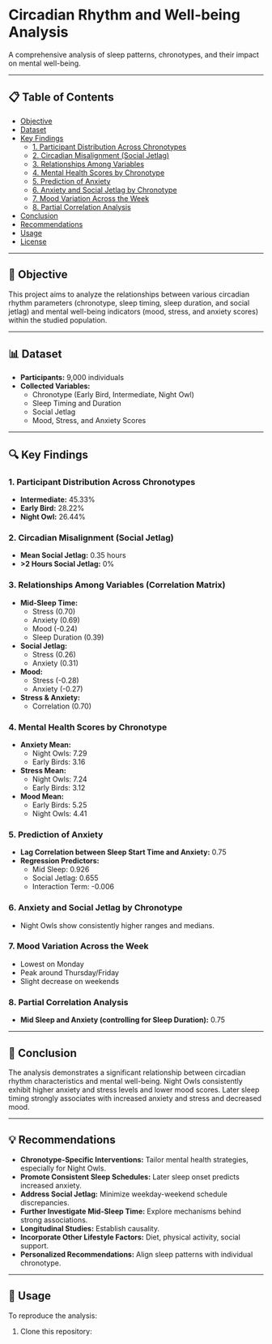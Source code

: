 # Circadian Rhythm and Well-being Analysis

A comprehensive analysis of sleep patterns, chronotypes, and their impact on mental well-being.

---

## 📋 Table of Contents
- [Objective](#objective)
- [Dataset](#dataset)
- [Key Findings](#key-findings)
  - [1. Participant Distribution Across Chronotypes](#1-participant-distribution-across-chronotypes)
  - [2. Circadian Misalignment (Social Jetlag)](#2-circadian-misalignment-social-jetlag)
  - [3. Relationships Among Variables](#3-relationships-among-variables)
  - [4. Mental Health Scores by Chronotype](#4-mental-health-scores-by-chronotype)
  - [5. Prediction of Anxiety](#5-prediction-of-anxiety)
  - [6. Anxiety and Social Jetlag by Chronotype](#6-anxiety-and-social-jetlag-by-chronotype)
  - [7. Mood Variation Across the Week](#7-mood-variation-across-the-week)
  - [8. Partial Correlation Analysis](#8-partial-correlation-analysis)
- [Conclusion](#conclusion)
- [Recommendations](#recommendations)
- [Usage](#usage)
- [License](#license)

---

## 🎯 Objective

This project aims to analyze the relationships between various circadian rhythm parameters (chronotype, sleep timing, sleep duration, and social jetlag) and mental well-being indicators (mood, stress, and anxiety scores) within the studied population.

---

## 📊 Dataset

- **Participants:** 9,000 individuals
- **Collected Variables:**  
  - Chronotype (Early Bird, Intermediate, Night Owl)  
  - Sleep Timing and Duration  
  - Social Jetlag  
  - Mood, Stress, and Anxiety Scores

---

## 🔍 Key Findings

### 1. Participant Distribution Across Chronotypes
- **Intermediate:** 45.33%
- **Early Bird:** 28.22%
- **Night Owl:** 26.44%

### 2. Circadian Misalignment (Social Jetlag)
- **Mean Social Jetlag:** 0.35 hours
- **>2 Hours Social Jetlag:** 0%

### 3. Relationships Among Variables (Correlation Matrix)
- **Mid-Sleep Time:** 
  - Stress (0.70)
  - Anxiety (0.69)
  - Mood (-0.24)
  - Sleep Duration (0.39)
- **Social Jetlag:**
  - Stress (0.26)
  - Anxiety (0.31)
- **Mood:**
  - Stress (-0.28)
  - Anxiety (-0.27)
- **Stress & Anxiety:**
  - Correlation (0.70)

### 4. Mental Health Scores by Chronotype
- **Anxiety Mean:**  
  - Night Owls: 7.29  
  - Early Birds: 3.16  
- **Stress Mean:**  
  - Night Owls: 7.24  
  - Early Birds: 3.12  
- **Mood Mean:**  
  - Early Birds: 5.25  
  - Night Owls: 4.41  

### 5. Prediction of Anxiety
- **Lag Correlation between Sleep Start Time and Anxiety:** 0.75
- **Regression Predictors:**
  - Mid Sleep: 0.926
  - Social Jetlag: 0.655
  - Interaction Term: -0.006

### 6. Anxiety and Social Jetlag by Chronotype
- Night Owls show consistently higher ranges and medians.

### 7. Mood Variation Across the Week
- Lowest on Monday
- Peak around Thursday/Friday
- Slight decrease on weekends

### 8. Partial Correlation Analysis
- **Mid Sleep and Anxiety (controlling for Sleep Duration):** 0.75

---

## 🧩 Conclusion

The analysis demonstrates a significant relationship between circadian rhythm characteristics and mental well-being. Night Owls consistently exhibit higher anxiety and stress levels and lower mood scores. Later sleep timing strongly associates with increased anxiety and stress and decreased mood. 

---

## 💡 Recommendations

- **Chronotype-Specific Interventions:** Tailor mental health strategies, especially for Night Owls.
- **Promote Consistent Sleep Schedules:** Later sleep onset predicts increased anxiety.
- **Address Social Jetlag:** Minimize weekday-weekend schedule discrepancies.
- **Further Investigate Mid-Sleep Time:** Explore mechanisms behind strong associations.
- **Longitudinal Studies:** Establish causality.
- **Incorporate Other Lifestyle Factors:** Diet, physical activity, social support.
- **Personalized Recommendations:** Align sleep patterns with individual chronotype.

---

## 🚀 Usage

To reproduce the analysis:

1. Clone this repository:
